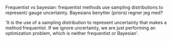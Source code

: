 Frequentist vs bayesian: frequentist methods use sampling distributions to represent/ gauge uncertainty. 
Bayesians benytter (priors) regner jeg med? 

'It is the use of a sampling distribution to represent uncertainty that makes a method frequentist. If we ignore uncertainty, we are just performing an optimization problem, which is neither frequentist or Bayesian'.


